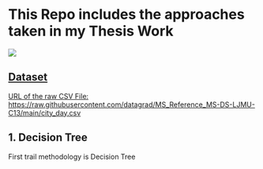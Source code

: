 # This Repo includes the approaches taken in my Thesis Work

<a href="https://datagrad.github.io/"><img src="https://img.shields.io/badge/My%20Data%20Science%20Projects-Click%20here%20to%20Check%20my%20other%20Projects-blue">

## Dataset
URL of the raw CSV File: https://raw.githubusercontent.com/datagrad/MS_Reference_MS-DS-LJMU-C13/main/city_day.csv

## 1. Decision Tree
First trail methodology is Decision Tree
